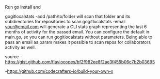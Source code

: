 Run go install and

gogitlocalstats -add /path/to/folder will scan that folder and its subdirectories for repositories to scan
gogitlocalstats -email your@email.com will generate a CLI stats graph representing the last 6 months of activity for the passed email. You can configure the default in main.go, so you can run gogitlocalstats without parameters.
Being able to pass an email as param makes it possible to scan repos for collaborators activity as well.

source
-https://gist.github.com/flaviocopes/bf2f982ee8f2ae3f455b06c7b2b03695

-https://github.com/codecrafters-io/build-your-own-x  
